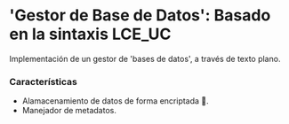 # 'Gestor de Base de Datos': Basado en la sintaxis LCE_UC
Implementación de un gestor de 'bases de datos', a través de texto plano.
### Características
- Alamacenamiento de datos de forma encriptada  🔐.
- Manejador de metadatos.



